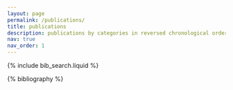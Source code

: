 ```yaml
---
layout: page
permalink: /publications/
title: publications
description: publications by categories in reversed chronological order. generated by jekyll-scholar.
nav: true
nav_order: 1
---
```

<!-- _pages/publications.md -->

<!-- Bibsearch Feature -->

{% include bib_search.liquid %}

<div class="publications">

{% bibliography %}

</div>
